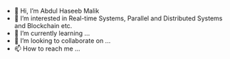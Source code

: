 - 👋 Hi, I’m Abdul Haseeb Malik 
- 👀 I’m interested in Real-time Systems, Parallel and Distributed Systems and Blockchain etc.
- 🌱 I’m currently learning ...
- 💞️ I’m looking to collaborate on ...
- 📫 How to reach me ...

<!---
abdulhaseebmalik/abdulhaseebmalik is a ✨ special ✨ repository because its `README.md` (this file) appears on your GitHub profile.
You can click the Preview link to take a look at your changes.
--->
